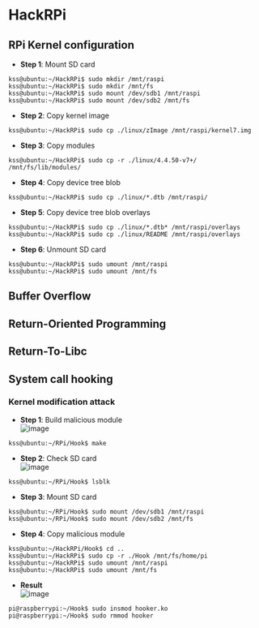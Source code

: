 # HackRPi
## RPi Kernel configuration
- **Step 1**: Mount SD card  
```
kss@ubuntu:~/HackRPi$ sudo mkdir /mnt/raspi
kss@ubuntu:~/HackRPi$ sudo mkdir /mnt/fs
kss@ubuntu:~/HackRPi$ sudo mount /dev/sdb1 /mnt/raspi
kss@ubuntu:~/HackRPi$ sudo mount /dev/sdb2 /mnt/fs
```
- **Step 2**: Copy kernel image  
```
kss@ubuntu:~/HackRPi$ sudo cp ./linux/zImage /mnt/raspi/kernel7.img
```
- **Step 3**: Copy modules  
```
kss@ubuntu:~/HackRPi$ sudo cp -r ./linux/4.4.50-v7+/ /mnt/fs/lib/modules/
```
- **Step 4**: Copy device tree blob  
```
kss@ubuntu:~/HackRPi$ sudo cp ./linux/*.dtb /mnt/raspi/
```
- **Step 5**: Copy device tree blob overlays  
```
kss@ubuntu:~/HackRPi$ sudo cp ./linux/*.dtb* /mnt/raspi/overlays
kss@ubuntu:~/HackRPi$ sudo cp ./linux/README /mnt/raspi/overlays
```
- **Step 6**: Unmount SD card  
```
kss@ubuntu:~/HackRPi$ sudo umount /mnt/raspi
kss@ubuntu:~/HackRPi$ sudo umount /mnt/fs
```

## Buffer Overflow

## Return-Oriented Programming

## Return-To-Libc

## System call hooking
### Kernel modification attack
- **Step 1**: Build malicious module  
![image](https://user-images.githubusercontent.com/20378368/107340733-7232c000-6b01-11eb-9f16-652ee58ed41c.png)
```
kss@ubuntu:~/RPi/Hook$ make
```
- **Step 2**: Check SD card  
![image](https://user-images.githubusercontent.com/20378368/107325262-d303cd80-6aec-11eb-85fe-6e6c9f196352.png)
```
kss@ubuntu:~/RPi/Hook$ lsblk
```
- **Step 3**: Mount SD card  
```
kss@ubuntu:~/RPi/Hook$ sudo mount /dev/sdb1 /mnt/raspi
kss@ubuntu:~/RPi/Hook$ sudo mount /dev/sdb2 /mnt/fs
```
- **Step 4**: Copy malicious module  
```
kss@ubuntu:~/HackRPi/Hook$ cd ..
kss@ubuntu:~/HackRPi$ sudo cp -r ./Hook /mnt/fs/home/pi
kss@ubuntu:~/HackRPi$ sudo umount /mnt/raspi
kss@ubuntu:~/HackRPi$ sudo umount /mnt/fs
```
- **Result**  
![image](https://user-images.githubusercontent.com/20378368/107399269-dbd3be00-6b43-11eb-9422-c7fb6c2589d8.png)
```
pi@raspberrypi:~/Hook$ sudo insmod hooker.ko
pi@raspberrypi:~/Hook$ sudo rmmod hooker
```
